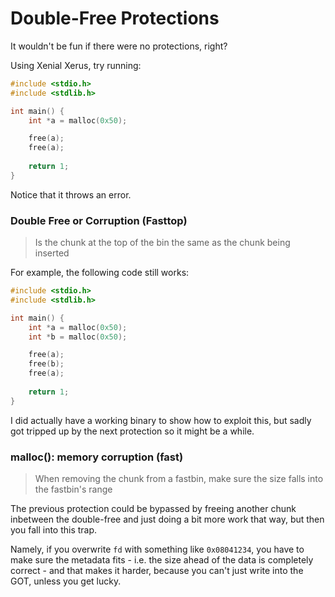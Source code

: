 # Double-Free Protections

It wouldn't be fun if there were no protections, right?

Using Xenial Xerus, try running:

```c
#include <stdio.h>
#include <stdlib.h>

int main() {
    int *a = malloc(0x50);

    free(a);
    free(a);
    
    return 1;
}
```

Notice that it throws an error.

### Double Free or Corruption \(Fasttop\)

> Is the chunk at the top of the bin the same as the chunk being inserted

For example, the following code still works:

```c
#include <stdio.h>
#include <stdlib.h>

int main() {
    int *a = malloc(0x50);
    int *b = malloc(0x50);

    free(a);
    free(b);
    free(a);
    
    return 1;
}
```

I did actually have a working binary to show how to exploit this, but sadly got tripped up by the next protection so it might be a while.

### malloc\(\): memory corruption \(fast\)

> When removing the chunk from a fastbin, make sure the size falls into the fastbin's range

The previous protection could be bypassed by freeing another chunk inbetween the double-free and just doing a bit more work that way, but then you fall into this trap.

Namely, if you overwrite `fd` with something like `0x08041234`, you have to make sure the metadata fits - i.e. the size ahead of the data is completely correct - and that makes it harder, because you can't just write into the GOT, unless you get lucky.

